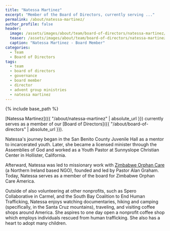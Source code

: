 ```yaml
---
title: "Natessa Martinez"
excerpt: "Member of the Board of Directors, currently serving ..."
permalink: /about/natessa-martinez/
author_profile: false
header:
  image: /assets/images/about/team/board-of-directors/natessa-martinez/cover-natessa-martinez.jpg
  teaser: /assets/images/about/team/board-of-directors/natessa-martinez/teaser-natessa-martinez.jpg
  caption: "Natessa Martinez - Board Member"
categories:
  - Team
  - Board of Directors
tags:
  - team
  - board of directors
  - governance
  - board member
  - director
  - advent group ministries
  - natessa martinez
---
```


{% include base_path %}

[Natessa Martinez]({{ "/about/natessa-martinez" | absolute_url }}) currently serves as a member of our [Board of Directors]({{ "/about/board-of-directors" | absolute_url }}).

Natessa's journey began in the San Benito County Juvenile Hall as a mentor to incarcerated youth. Later, she became a licensed minister through the Assemblies of God and worked as a Youth Pastor at Sunnyslope Christian Center in Hollister, California.

Afterward, Natessa was led to missionary work with [Zimbabwe Orphan Care](http://www.zimorphancare.org/) (a Northern Ireland based NGO), founded and led by Pastor Alan Graham. Today, Natessa serves as a member of the board for Zimbabwe Orphan Care America.

Outside of also volunteering at other nonprofits, such as Spero Collaborative in Carmel, and the South Bay Coalition to End Human Trafficking, Natessa enjoys watching documentaries, hiking and camping (specifically, in the Santa Cruz mountains), traveling, and visiting coffee shops around America. She aspires to one day open a nonprofit coffee shop which employs individuals rescued from human trafficking. She also has a heart to adopt many children.
